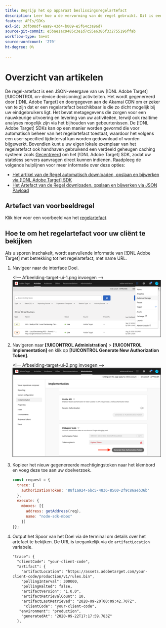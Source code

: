 ```yaml
---
title: Begrijp het op apparaat beslissingsregelartefact
description: Leer hoe u de vervorming van de regel gebruikt. Dit is een JSON-weergave van uw [!DNL Adobe Target] [!UICONTROL on-device decisioning] activiteiten.
feature: APIs/SDKs
exl-id: 3dfb08df-eaa9-43d4-b009-e5f64c3a96d7
source-git-commit: e5bae1ac9485c3e1d7c55e6386f332755196ffab
workflow-type: tm+mt
source-wordcount: '270'
ht-degree: 0%

---
```


# Overzicht van artikelen

De regel-artefact is een JSON-weergave van uw [!DNL Adobe Target] [!UICONTROL on-device decisioning] activiteiten. Het wordt gegenereerd door [!DNL Adobe Target] en doorgegeven aan de Akamai CDN om er zeker van te zijn dat er een regelartefact beschikbaar is die zo dicht mogelijk bij uw eindgebruikers ligt. Het bevat metagegevens die zorgen voor een nauwkeurige uitvoering en levering van uw activiteiten, terwijl ook realtime analyses mogelijk zijn via het bijhouden van gebeurtenissen. De [!DNL Adobe Target] SDKs kan op een manier worden gevormd die voor automatisch beheer van het regelartefact toestaat, waardoor het volgens een user-specified tijdinterval kan worden gedownload of worden bijgewerkt. Bovendien kunt u uw eigen lokale exemplaar van het regelartefact ook handhaven gebruikend een verdeeld geheugen caching systeem zoals [Gecentreerd](https://memcached.org/) om het [!DNL Adobe Target] SDK, zodat uw stateless servers aanvragen direct kunnen indienen. Raadpleeg de volgende hulplijnen voor meer informatie over deze opties:

* [Het artikel van de Regel automatisch downloaden, opslaan en bijwerken via [!DNL Adobe Target] SDK](rule-artifact-sdk.md)
* [Het Artefact van de Regel downloaden, opslaan en bijwerken via JSON Payload](rule-artifact-json.md)

## Artefact van voorbeeldregel

Klik hier voor een voorbeeld van het [regelartefact](rule-artifact-example.md).

## Hoe te om het regelartefact voor uw cliënt te bekijken

Als u sporen inschakelt, wordt aanvullende informatie van [!DNL Adobe Target] met betrekking tot het regelartefact, met name URL.

1. Navigeer naar de interface Doel.

   &lt;!— Afbeelding-target-ui-1.png invoegen —>
   ![alternatieve afbeelding](assets/asset-rule-artifact-1.png)

1. Navigeren naar **[!UICONTROL Administration]** > **[!UICONTROL Implementation]** en klik op **[!UICONTROL Generate New Authorization Token]**.

   &lt;!— Afbeelding-target-ui-2.png invoegen —>
   ![alternatieve afbeelding](assets/asset-rule-artifact-2.png)

1. Kopieer het nieuw gegenereerde machtigingstoken naar het klembord en voeg deze toe aan uw doelverzoek.

   ```javascript {line-numbers="true"}
   const request = {
     trace: {
       authorizationToken: '88f1a924-6bc5-4836-8560-2f9c86aeb36b'
     },
     execute: {
       mboxes: [{
         address: getAddress(req),
         name: "node-sdk-mbox"
       }]
   }};
   ```

1. Output het Spoor van het Doel via de terminal om details over het artefact te bekijken. De URL is toegankelijk via de `artifactLocation` variabele.

   ```
   "trace": {
     "clientCode": "your-client-code",
     "artifact": {
       "artifactLocation": "https://assets.adobetarget.com/your-client-code/production/v1/rules.bin",
       "pollingInterval": 300000,
       "pollingHalted": false,
       "artifactVersion": "1.0.0",
       "artifactRetrievalCount": 10,
       "artifactLastRetrieved": "2020-09-20T00:09:42.707Z",
        "clientCode": "your-client-code",
      "environment": "production",
       "generatedAt": "2020-09-22T17:17:59.783Z"
     },
   ```
